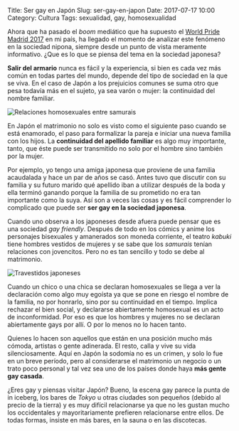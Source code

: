 Title: Ser gay en Japón
Slug: ser-gay-en-japon 
Date: 2017-07-17 10:00
Category: Cultura
Tags: sexualidad, gay, homosexualidad



Ahora que ha pasado el *boom* mediático que ha supuesto el [World Pride Madrid 2017](http://www.worldpridemadrid2017.com/) en mi país, ha llegado el momento de analizar este fenómeno en la sociedad nipona, siempre desde un punto de vista meramente informativo. ¿Que es lo que se piensa del tema en la sociedad japonesa?

**Salir del armario** nunca es fácil y la experiencia, si bien es cada vez más común en todas partes del mundo, depende del tipo de sociedad en la que se viva. En el caso de Japón a los prejuicios comunes se suma otro que pesa todavía más en el sujeto, ya sea varón o mujer: la continuidad del nombre familiar.

![Relaciones homosexuales entre samurais]({static}/images/relaciones-homosexuales-entre-samurais.jpg)

En Japón el matrimonio no solo es visto como el siguiente paso cuando se está enamorado, el paso para formalizar la pareja e iniciar una nueva familia con los hijos. La **continuidad del apellido familiar** es algo muy importante, tanto, que éste puede ser transmitido no solo por el hombre sino también por la mujer.

Por ejemplo, yo tengo una amiga japonesa que proviene de una familia acaudalada y hace un par de años se casó. Antes tuvo que discutir con su familia y su futuro marido qué apellido iban a utilizar después de la boda y ella terminó ganando porque la familia de su prometido no era tan importante como la suya. Así son a veces las cosas y es fácil comprender lo complicado que puede ser **ser gay en la sociedad japonesa**.

Cuando uno observa a los japoneses desde afuera puede pensar que es una sociedad *gay friendly*. Después de todo en los cómics y anime los personajes bisexuales y amanerados son moneda corriente, el teatro *kabuki* tiene hombres vestidos de mujeres y se sabe que los *samurais* tenían relaciones con jovencitos. Pero no es tan sencillo y todo se debe al matrimonio.

![Travestidos japoneses]({static}/images/travestidos-japoneses.jpg)

Cuando un chico o una chica se declaran homosexuales se llega a ver la declaración como algo muy egoísta ya que se pone en riesgo el nombre de la familia, no por honrarlo, sino por su continuidad en el tiempo. Implica rechazar el bien social, y declararse abiertamente homosexual es un acto de inconformidad. Por eso es que los hombres y mujeres no se declaran abiertamente gays por allí. O por lo menos no lo hacen tanto.

Quienes lo hacen son aquellos que están en una posición mucho más cómoda, artistas o gente adinerada. El resto, calla y vive su vida silenciosamente. Aquí en Japón la sodomía no es un crimen, y solo lo fue en un breve período, pero al considerarse el matrimonio un negocio o un trato poco personal y tal vez sea uno de los países donde haya **más gente gay casada**.

¿Eres gay y piensas visitar Japón? Bueno, la escena gay parece la punta de in iceberg, los bares de *Tokyo* u otras ciudades son pequeños (debido al precio de la tierra) y es muy difícil relacionarse ya que no les gustan mucho los occidentales y mayoritariamente prefieren relacionarse entre ellos. De todas formas, insiste en más bares, en la sauna o en las discotecas.
